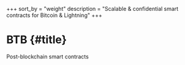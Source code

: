+++
sort_by = "weight"
description = "Scalable & confidential smart contracts for Bitcoin & Lightning"
+++

# BTB {#title}

<div class="subtitle">Post-blockchain smart contracts</div>
